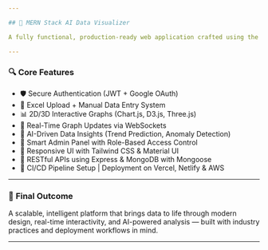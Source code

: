 ```yaml
---

## 🚀 MERN Stack AI Data Visualizer

A fully functional, production-ready web application crafted using the **MERN stack**, infused with **AI-powered analytics** and **real-time 2D/3D visualizations**. Developed as part of an industry-oriented 3-month roadmap, this project bridges modern full-stack development with intelligent data storytelling.

---
```


### 🔍 **Core Features**
- 🛡️ Secure Authentication (JWT + Google OAuth)
- 📁 Excel Upload + Manual Data Entry System
- 📊 2D/3D Interactive Graphs (Chart.js, D3.js, Three.js)
- 🔄 Real-Time Graph Updates via WebSockets
- 🤖 AI-Driven Data Insights (Trend Prediction, Anomaly Detection)
- 🧠 Smart Admin Panel with Role-Based Access Control
- 💅 Responsive UI with Tailwind CSS & Material UI
- 🔧 RESTful APIs using Express & MongoDB with Mongoose
- 🚀 CI/CD Pipeline Setup | Deployment on Vercel, Netlify & AWS

---

### 🎯 **Final Outcome**
A scalable, intelligent platform that brings data to life through modern design, real-time interactivity, and AI-powered analysis — built with industry practices and deployment workflows in mind.

---
